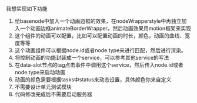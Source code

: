我想实现如下功能
1. 给basenode中加入一个动画边框的效果，在nodeWrapperstyle中再独立加入一个动画边框animateBorderWrapper。然后动画效果用motion框架来实现
2. 这个组件的动画可以配置，比如可以配置动画的时长，颜色，动画的曲线、宽度等等
3. 这个动画组件可以根据node.id或者node.type来进行匹配，然后进行渲染。
4. 将控制动画的功能封装成一个service，可以参考其他service的写法
5. 在data-slot节点的tag点击事件中调用这个service，然后传入node.id或者node.type来启动动画
1. 动画的颜色需要根据tasks中status来动态设置，具体颜色你来自定义
1. 不需要设计单元测试模块
1. 代码修改完成后不需要启动服务器
